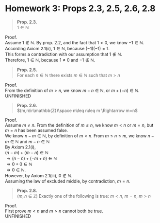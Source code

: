 # Homework 3: Props 2.3, 2.5, 2.6, 2.8
> **Prop. 2.3.**  
> $1\in\mathbb{N}$

Proof.  
Assume $1\notin\mathbb{N}$. By prop. 2.2, and the fact that $1\neq 0$, we know $-1\in\mathbb{N}$.  
According Axiom 2.1(ii), $1\in\mathbb{N}$, because $(-1)(-1)=1$.  
This forms a contradiction with our assumption that $1 \notin \mathbb{N}$.  
Therefore, $1\in\mathbb{N}$, because $1\neq 0$ and $-1 \notin \mathbb{N}$.

> **Prop. 2.5.**  
> For each $n\in\mathbb{N}$ there exists $m\in\mathbb{N}$ such that $m\gt n$

Proof.  
From the definition of $m>n$, we know $m-n\in\mathbb{N}$, or $m+(-n)\in\mathbb{N}$.  
UNFINISHED

> **Prop. 2.6.**  
> $(m,n\in\mathbb{Z})\space m\leq n\leq m \Rightarrow m=n$

Proof.  
Assume $m\neq n$.
From the definition of $m\leq n$, we know $m<n$ or $m=n$, but $m=n$ has been assumed false.  
We know $n-m\in\mathbb{N}$, by definition of $m<n$.
From $m\leq n \leq m$, we know $n-m\in\mathbb{N}$ and $m-n\in\mathbb{N}$  
By Axiom 2.1(i),  
$(n-m)+(m-n)\in\mathbb{N}$  
$\Rightarrow(n-n)+(-m+n)\in\mathbb{N}$  
$\Rightarrow0+0\in\mathbb{N}$  
$\Rightarrow0\in\mathbb{N}$.  
However, by Axiom 2.1(iii), $0\notin\mathbb{N}$.  
Assuming the law of excluded middle, by contradiction, $m=n$.

> **Prop. 2.8.**  
> $(m,n\in\mathbb{Z})$ Exactly one of the following is true: $m<n$, $m=n$, $m>n$

Proof.  
First prove $m<n$ and $m>n$ cannot both be true.  
UNFINISHED

